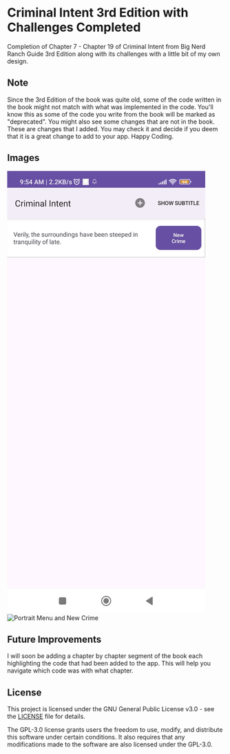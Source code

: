# Criminal Intent 3rd Edition with Challenges Completed

Completion of Chapter 7 - Chapter 19 of Criminal Intent from Big Nerd Ranch Guide 3rd Edition along with its challenges with a little bit of my own design.

## Note

Since the 3rd Edition of the book was quite old, some of the code written in the book might not match with what was implemented in the code. You'll know this as some of the code you write from the book will be marked as "deprecated". You might also see some changes that are not in the book. These are changes that I added. You may check it and decide if you deem that it is a great change to add to your app. Happy Coding.

## Images

![Menu](Images/Menu.jpg)
![Portrait Menu and New Crime](Images/Portrait.jpg)

## Future Improvements

I will soon be adding a chapter by chapter segment of the book each highlighting the code that had been added to the app. This will help you navigate which code was with what chapter.

## License

This project is licensed under the GNU General Public License v3.0 - see the [LICENSE](LICENSE) file for details.

The GPL-3.0 license grants users the freedom to use, modify, and distribute this software under certain conditions. It also requires that any modifications made to the software are also licensed under the GPL-3.0.

